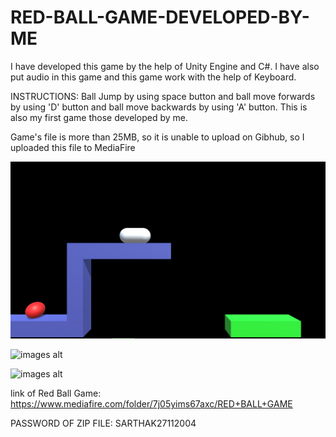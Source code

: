 # RED-BALL-GAME-DEVELOPED-BY-ME

I have developed this game by the help of Unity Engine and C#. I have also put audio in this game and this game work with the help of Keyboard.

INSTRUCTIONS: Ball Jump by using space button and ball move forwards by using 'D' button and ball move backwards by using 'A' button. This is also my first game those developed by me.

Game's file is more than 25MB, so it is unable to upload on Gibhub, so I uploaded this file to MediaFire

![images alt](https://github.com/sarthakbansal2004/RED-BALL-GAME-DEVELOPED-BY-ME/blob/547cf990fc9b4ac8bada666b96140049199ba4b5/Capture.PNG)

![images alt]()

![images alt]()

link of Red Ball Game: https://www.mediafire.com/folder/7j05yims67axc/RED+BALL+GAME

PASSWORD OF ZIP FILE: SARTHAK27112004
